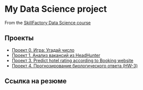 # My Data Science project

From the [SkillFactory Data Science course](http://scillfactory.ru/data-scientist)

## Проекты

* [Проект 0. Игра: Угадай число](https://github.com/igord21/task-9.1/tree/main/project_0)
* [Проект 1. Анализ вакансий из HeadHunter](https://github.com/igord21/task-9.1/tree/main/project_1)
* [Проект 3. Predict hotel rating according to Booking website](https://github.com/igord21/task-9.1/tree/main/project_3)
* [Проект 4. Прогнозирование биологического ответа (HW-3)](https://github.com/igord21/task-9.1/tree/main/project_4)

## Ссылка на резюме
